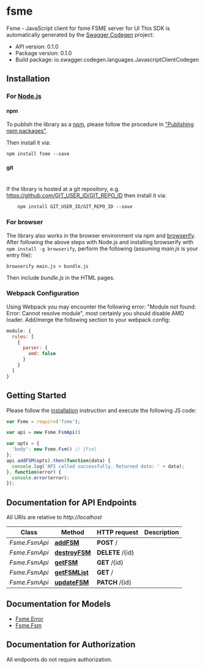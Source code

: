 # fsme

Fsme - JavaScript client for fsme
FSME server for UI
This SDK is automatically generated by the [Swagger Codegen](https://github.com/swagger-api/swagger-codegen) project:

- API version: 0.1.0
- Package version: 0.1.0
- Build package: io.swagger.codegen.languages.JavascriptClientCodegen

## Installation

### For [Node.js](https://nodejs.org/)

#### npm

To publish the library as a [npm](https://www.npmjs.com/),
please follow the procedure in ["Publishing npm packages"](https://docs.npmjs.com/getting-started/publishing-npm-packages).

Then install it via:

```shell
npm install fsme --save
```

#### git
#
If the library is hosted at a git repository, e.g.
https://github.com/GIT_USER_ID/GIT_REPO_ID
then install it via:

```shell
    npm install GIT_USER_ID/GIT_REPO_ID --save
```

### For browser

The library also works in the browser environment via npm and [browserify](http://browserify.org/). After following
the above steps with Node.js and installing browserify with `npm install -g browserify`,
perform the following (assuming *main.js* is your entry file):

```shell
browserify main.js > bundle.js
```

Then include *bundle.js* in the HTML pages.

### Webpack Configuration

Using Webpack you may encounter the following error: "Module not found: Error:
Cannot resolve module", most certainly you should disable AMD loader. Add/merge
the following section to your webpack config:

```javascript
module: {
  rules: [
    {
      parser: {
        amd: false
      }
    }
  ]
}
```

## Getting Started

Please follow the [installation](#installation) instruction and execute the following JS code:

```javascript
var Fsme = require('fsme');

var api = new Fsme.FsmApi()

var opts = { 
  'body': new Fsme.Fsm() // {Fsm} 
};
api.addFSM(opts).then(function(data) {
  console.log('API called successfully. Returned data: ' + data);
}, function(error) {
  console.error(error);
});


```

## Documentation for API Endpoints

All URIs are relative to *http://localhost*

Class | Method | HTTP request | Description
------------ | ------------- | ------------- | -------------
*Fsme.FsmApi* | [**addFSM**](docs/FsmApi.md#addFSM) | **POST** / | 
*Fsme.FsmApi* | [**destroyFSM**](docs/FsmApi.md#destroyFSM) | **DELETE** /{id} | 
*Fsme.FsmApi* | [**getFSM**](docs/FsmApi.md#getFSM) | **GET** /{id} | 
*Fsme.FsmApi* | [**getFSMList**](docs/FsmApi.md#getFSMList) | **GET** / | 
*Fsme.FsmApi* | [**updateFSM**](docs/FsmApi.md#updateFSM) | **PATCH** /{id} | 


## Documentation for Models

 - [Fsme.Error](docs/Error.md)
 - [Fsme.Fsm](docs/Fsm.md)


## Documentation for Authorization

 All endpoints do not require authorization.

